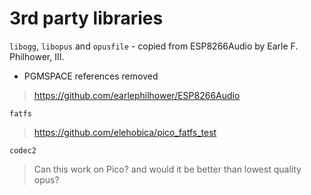 # 3rd party libraries

`libogg`, `libopus` and `opusfile` - copied from ESP8266Audio by Earle F. Philhower, III. 

- PGMSPACE references removed

> https://github.com/earlephilhower/ESP8266Audio

`fatfs`

> https://github.com/elehobica/pico_fatfs_test

`codec2`

> Can this work on Pico? and would it be better than lowest quality opus?

